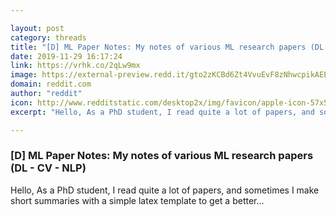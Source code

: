 ```yaml
---

layout: post
category: threads
title: "[D] ML Paper Notes: My notes of various ML research papers (DL - CV - NLP)"
date: 2019-11-29 16:17:24
link: https://vrhk.co/2qLw9mx
image: https://external-preview.redd.it/gto2zKCBd6Zt4VvuEvF8zNhwcpikAEEPnHqCo0naVps.jpg?width=331&height=173.298429319&auto=webp&s=6f97507f4b9c7ca91d93f6f5a5201e379ec3270b
domain: reddit.com
author: "reddit"
icon: http://www.redditstatic.com/desktop2x/img/favicon/apple-icon-57x57.png
excerpt: "Hello, As a PhD student, I read quite a lot of papers, and sometimes I make short summaries with a simple latex template to get a better..."

---
```


### [D] ML Paper Notes: My notes of various ML research papers (DL - CV - NLP)

Hello, As a PhD student, I read quite a lot of papers, and sometimes I make short summaries with a simple latex template to get a better...